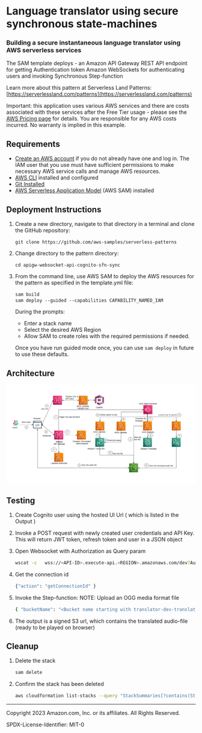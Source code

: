 <!--
layout: Doc
framework: v3
platform: AWS
language: nodeJS
priority: 1
-->

# Language translator using secure synchronous state-machines

### Building a secure instantaneous language translator using AWS serverless services

The SAM template deploys - an Amazon API Gateway REST API endpoint for getting Authentication token
Amazon WebSockets for authenticating users and invoking Synchronous Step-function

Learn more about this pattern at Serverless Land Patterns: [https://serverlessland.com/patterns](https://serverlessland.com/patterns)

Important: this application uses various AWS services and there are costs associated with these services after the Free Tier usage - please see the [AWS Pricing page](https://aws.amazon.com/pricing/) for details. You are responsible for any AWS costs incurred. No warranty is implied in this example.

## Requirements

- [Create an AWS account](https://portal.aws.amazon.com/gp/aws/developer/registration/index.html) if you do not already have one and log in. The IAM user that you use must have sufficient permissions to make necessary AWS service calls and manage AWS resources.
- [AWS CLI](https://docs.aws.amazon.com/cli/latest/userguide/install-cliv2.html) installed and configured
- [Git Installed](https://git-scm.com/book/en/v2/Getting-Started-Installing-Git)
- [AWS Serverless Application Model](https://docs.aws.amazon.com/serverless-application-model/latest/developerguide/serverless-sam-cli-install.html) (AWS SAM) installed

## Deployment Instructions

1. Create a new directory, navigate to that directory in a terminal and clone the GitHub repository:
   ```
   git clone https://github.com/aws-samples/serverless-patterns
   ```
2. Change directory to the pattern directory:
   ```
   cd apigw-websocket-api-cognito-sfn-sync
   ```
3. From the command line, use AWS SAM to deploy the AWS resources for the pattern as specified in the template.yml file:

   ```
   sam build
   sam deploy --guided --capabilities CAPABILITY_NAMED_IAM
   ```

   During the prompts:

   - Enter a stack name
   - Select the desired AWS Region
   - Allow SAM to create roles with the required permissions if needed.

   Once you have run guided mode once, you can use `sam deploy` in future to use these defaults.

## Architecture

![plot](./Architecture.png)

## Testing

1. Create Cognito user using the hosted UI Url ( which is listed in the Output )
2. Invoke a POST request with newly created user credentials and API Key. This will return JWT token, refresh token and user in a JSON object
3. Open Websocket with Authorization as Query param
   ```bash
   wscat -c   wss://<API-ID>.execute-api.<REGION>.amazonaws.com/dev?Authorizer=<JWT TOKEN>
   ```
4. Get the connection id
   ```bash
   {"action": "getConnectionId" }
   ```
5. Invoke the Step-function: NOTE: Upload an OGG media format file

   ```bash
   { "bucketName": "<Bucket name starting with translator-dev-translatorbucket>", "objectKey": <Qualified Key of Voice message>, "inputLanguageCode": "<Transcribe Language Code>", "outputLanguageCode" : "<Language|PollyCode>" }

   ```

6. The output is a signed S3 url, which contains the translated audio-file (ready to be played on browser)

## Cleanup

1. Delete the stack
   ```bash
   sam delete
   ```
2. Confirm the stack has been deleted
   ```bash
   aws cloudformation list-stacks --query "StackSummaries[?contains(StackName,'STACK_NAME')].StackStatus"
   ```

---

Copyright 2023 Amazon.com, Inc. or its affiliates. All Rights Reserved.

SPDX-License-Identifier: MIT-0
